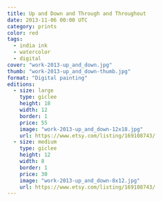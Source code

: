 ```yaml
---
title: Up and Down and Through and Throughout
date: 2013-11-06 00:00 UTC
category: prints
color: red
tags:
  - india ink
  - watercolor
  - digital
cover: "work-2013-up_and_down.jpg"
thumb: "work-2013-up_and_down-thumb.jpg"
format: "Digital painting"
editions:
  - size: large
    type: giclee
    height: 18
    width: 12
    border: 1
    price: 55
    image: "work-2013-up_and_down-12x18.jpg"
    url: https://www.etsy.com/listing/169108743/
  - size: medium
    type: giclee
    height: 12
    width: 8
    border: 1
    price: 30
    image: "work-2013-up_and_down-8x12.jpg"
    url: https://www.etsy.com/listing/169108743/
---
```

